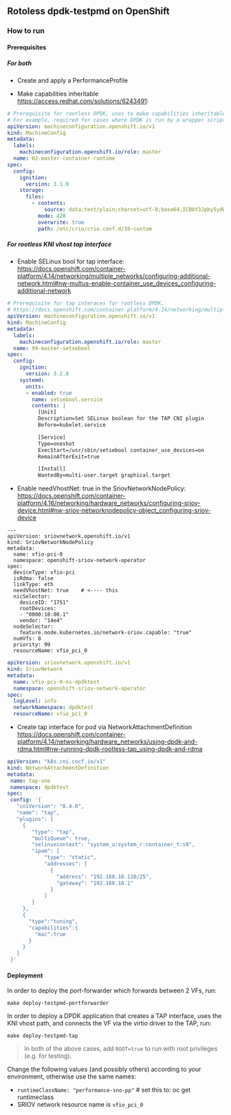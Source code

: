 ## Rotoless dpdk-testpmd on OpenShift

### How to run

#### Prerequisites

##### For both

* Create and apply a PerformanceProfile

* Make capabilities inheritable https://access.redhat.com/solutions/6243491:

[embedmd]:# (yamls/machineconfig/runtime.yaml)
```yaml
# Prerequisite for rootless DPDK, uses to make capabilities inheritable.
# For example, required for cases where DPDK is run by a wrapper script.
apiVersion: machineconfiguration.openshift.io/v1
kind: MachineConfig
metadata:
  labels:
    machineconfiguration.openshift.io/role: master
  name: 02-master-container-runtime
spec:
  config:
    ignition:
      version: 3.1.0
    storage:
      files:
        - contents:
            source: data:text/plain;charset=utf-8;base64,ICBbY3Jpby5ydW50aW1lXQogIGFkZF9pbmhlcml0YWJsZV9jYXBhYmlsaXRpZXMgPSB0cnVlCiAgZGVmYXVsdF91bGltaXRzID0gWwogICJtZW1sb2NrPS0xOi0xIgpdCg==
          mode: 420
          overwrite: true
          path: /etc/crio/crio.conf.d/10-custom
```

##### For rootless KNI vhost tap interface

* Enable SELinux bool for tap interface:
https://docs.openshift.com/container-platform/4.14/networking/multiple_networks/configuring-additional-network.html#nw-multus-enable-container_use_devices_configuring-additional-network

[embedmd]:# (yamls/machineconfig/tapcnisebool.yaml)
```yaml
# Prerequisite for tap interaces for rootless DPDK.
# https://docs.openshift.com/container-platform/4.14/networking/multiple_networks/configuring-additional-network.html#nw-multus-enable-container_use_devices_configuring-additional-network
apiVersion: machineconfiguration.openshift.io/v1
kind: MachineConfig
metadata:
  labels:
    machineconfiguration.openshift.io/role: master
  name: 99-master-setsebool
spec:
  config:
    ignition:
      version: 3.2.0
    systemd:
      units:
      - enabled: true
        name: setsebool.service
        contents: |
          [Unit]
          Description=Set SELinux boolean for the TAP CNI plugin
          Before=kubelet.service

          [Service]
          Type=oneshot
          ExecStart=/usr/sbin/setsebool container_use_devices=on
          RemainAfterExit=true

          [Install]
          WantedBy=multi-user.target graphical.target
```

* Enable needVhostNet: true in the SriovNetworkNodePolicy:
https://docs.openshift.com/container-platform/4.16/networking/hardware_networks/configuring-sriov-device.html#nw-sriov-networknodepolicy-object_configuring-sriov-device

```
---
apiVersion: sriovnetwork.openshift.io/v1
kind: SriovNetworkNodePolicy
metadata:
  name: vfio-pci-0
  namespace: openshift-sriov-network-operator
spec:
  deviceType: vfio-pci
  isRdma: false
  linkType: eth
  needVhostNet: true    # <---- this
  nicSelector:
    deviceID: "1751"
    rootDevices:
    - "0000:18:00.1"
    vendor: "14e4"
  nodeSelector:
    feature.node.kubernetes.io/network-sriov.capable: "true"
  numVfs: 8
  priority: 99
  resourceName: vfio_pci_0
```

[embedmd]:# (yamls/prerequisites/sriovnetwork.yaml)
```yaml
apiVersion: sriovnetwork.openshift.io/v1
kind: SriovNetwork
metadata:
  name: vfio-pci-0-ns-dpdktest
  namespace: openshift-sriov-network-operator
spec:
  logLevel: info
  networkNamespace: dpdktest
  resourceName: vfio_pci_0
```

* Create tap interface for pod via NetworkAttachmentDefinition
https://docs.openshift.com/container-platform/4.14/networking/hardware_networks/using-dpdk-and-rdma.html#nw-running-dpdk-rootless-tap_using-dpdk-and-rdma

[embedmd]:# (yamls/testpmd-tap/tap.yaml)
```yaml
apiVersion: "k8s.cni.cncf.io/v1"
kind: NetworkAttachmentDefinition
metadata:
 name: tap-one
 namespace: dpdktest
spec:
 config: '{
   "cniVersion": "0.4.0",
   "name": "tap",
   "plugins": [
     {
        "type": "tap",
        "multiQueue": true,
        "selinuxcontext": "system_u:system_r:container_t:s0",
        "ipam": {
            "type": "static",
            "addresses": [
              {
                "address": "192.168.18.110/25",
                "gateway": "192.168.18.1"
              }
            ]
        }
     },
     {
       "type":"tuning",
       "capabilities":{
         "mac":true
       }
     }
   ]
 }'
```

#### Deployment

In order to deploy the port-forwarder which forwards between 2 VFs, run:

```
make deploy-testpmd-portforwarder
```

In order to deploy a DPDK application that creates a TAP interface, uses the KNI vhost path, and connects the VF via
the virtio driver to the TAP, run:

```
make deploy-testpmd-tap
```

> In both of the above cases, add `ROOT=true` to run with root privileges (e.g. for testing).

Change the following values (and possibly others) according to your environment, otherwise use the same names:

* `runtimeClassName: "performance-sno-pp"`  # set this to: oc get runtimeclass
*  SRIOV network resource name is `vfio_pci_0`

